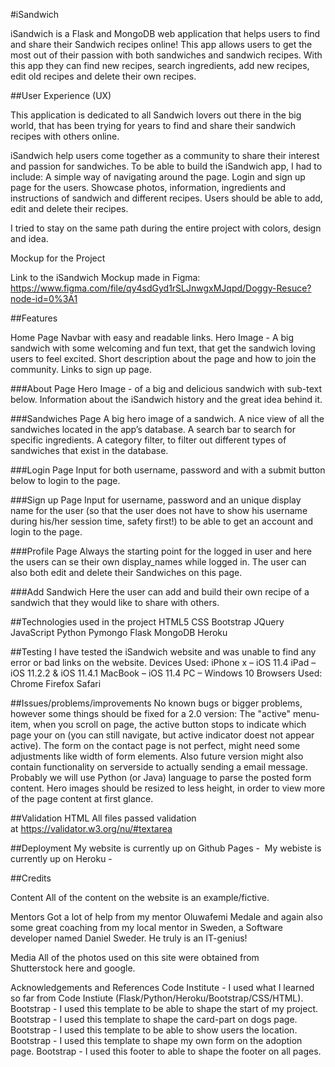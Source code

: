 #iSandwich

iSandwich is a Flask and MongoDB web application that helps users to find and share their Sandwich recipes online! 
This app allows users to get the most out of their passion with both sandwiches and sandwich recipes. With this app they can find new recipes, search ingredients, add new recipes, edit old recipes and delete their own recipes. 

##User Experience (UX)

This application is dedicated to all Sandwich lovers out there in the big world, that has been trying for years to find and share  their sandwich recipes with others online. 

iSandwich help users come together as a community to share their interest and passion for sandwiches. 
To be able to build the iSandwich app, I had to include:
A simple way of navigating around the page.
Login and sign up page for the users.
Showcase photos, information, ingredients and instructions of sandwich and different recipes.
Users should be able to add, edit and delete their recipes. 

I tried to stay on the same path during the entire project with colors, design and idea.

Mockup for the Project

Link to the iSandwich Mockup made in Figma:
https://www.figma.com/file/qy4sdGyd1rSLJnwgxMJqpd/Doggy-Resuce?node-id=0%3A1


##Features

Home Page
Navbar with easy and readable links. 
Hero Image - A big sandwich with some welcoming and fun text, that get the sandwich loving users to feel excited.
Short description about the page and how to join the community. 
Links to sign up page. 

###About Page
Hero Image - of a big and delicious sandwich with sub-text below.
Information about the iSandwich history and the great idea behind it. 


###Sandwiches Page
A big hero image of a sandwich. 
A nice view of all the sandwiches located in the app’s database. 
A search bar to search for specific ingredients. 
A category filter, to filter out different types of sandwiches that exist in the database.

###Login Page
Input for both username, password and with a submit button below to login to the page. 

###Sign up Page
Input for username, password and an unique display name for the user (so that the user does not have to show his username during his/her session time, safety first!) to be able to get an account and login to the page. 


###Profile Page
Always the starting point for the logged in user and here the users can se their own display_names while logged in.
The user can also both edit and delete their Sandwiches on this page. 

###Add Sandwich
Here the user can add and build their own recipe of a sandwich that they would like to share with others.

##Technologies used in the project
HTML5
CSS
Bootstrap
JQuery
JavaScript
Python
Pymongo
Flask
MongoDB
Heroku

##Testing
I have tested the iSandwich website and was unable to find any error or bad links on the website.
Devices Used:
iPhone x – iOS 11.4
iPad – iOS 11.2.2 & iOS 11.4.1
MacBook – iOS 11.4
PC – Windows 10
Browsers Used:
Chrome
Firefox
Safari

##Issues/problems/improvements
No known bugs or bigger problems, however some things should be fixed for a 2.0 version:
The "active" menu-item, when you scroll on page, the active button stops to indicate which page your on (you can still navigate, but active indicator doest not appear active).
The form on the contact page is not perfect, might need some adjustments like width of form elements. Also future version might also contain functionality on serverside to actually sending a email message. Probably we will use Python (or Java) language to parse the posted form content.
Hero images should be resized to less height, in order to view more of the page content at first glance.

##Validation HTML
All files passed validation at https://validator.w3.org/nu/#textarea

##Deployment
My website is currently up on Github Pages - 
My webiste is currently up on Heroku - 

##Credits

Content
All of the content on the website is an example/fictive.

Mentors
Got a lot of help from my mentor Oluwafemi Medale and again also some great coaching from my local mentor in Sweden, a Software developer named Daniel Sweder. He truly is an IT-genius! 

Media
All of the photos used on this site were obtained from Shutterstock here and google. 

Acknowledgements and References
Code Institute - I used what I learned so far from Code Instiute (Flask/Python/Heroku/Bootstrap/CSS/HTML).
Bootstrap - I used this template to be able to shape the start of my project.
Bootstrap - I used this template to shape the card-part on dogs page.
Bootstrap - I used this template to be able to show users the location.
Bootstrap - I used this template to shape my own form on the adoption page.
Bootstrap - I used this footer to able to shape the footer on all pages.
